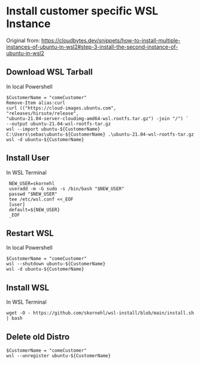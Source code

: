# Install customer specific WSL Instance

Original from: https://cloudbytes.dev/snippets/how-to-install-multiple-instances-of-ubuntu-in-wsl2#step-3-install-the-second-instance-of-ubuntu-in-wsl2

## Download WSL Tarball
In local Powershell

```
$CustomerName = "comeCustomer"
Remove-Item alias:curl
curl (("https://cloud-images.ubuntu.com",
"releases/hirsute/release",
"ubuntu-21.04-server-cloudimg-amd64-wsl.rootfs.tar.gz") -join "/") `
--output ubuntu-21.04-wsl-rootfs-tar.gz
wsl --import ubuntu-${CustomerName} C:\Users\sebas\ubuntu-${CustomerName} .\ubuntu-21.04-wsl-rootfs-tar.gz
wsl -d ubuntu-${CustomerName}
```

## Install User
In WSL Terminal
```
 NEW_USER=skornehl
 useradd -m -G sudo -s /bin/bash "$NEW_USER"
 passwd "$NEW_USER"
 tee /etc/wsl.conf <<_EOF
 [user]
 default=${NEW_USER}
 _EOF
```

## Restart WSL
In local Powershell

```
$CustomerName = "comeCustomer"
wsl --shutdown ubuntu-${CustomerName}
wsl -d ubuntu-${CustomerName}
```

## Install WSL
In WSL Terminal
```
wget -O - https://github.com/skornehl/wsl-install/blob/main/install.sh | bash
```

## Delete old Distro

```
$CustomerName = "comeCustomer"
wsl --unregister ubuntu-${CustomerName}
```
